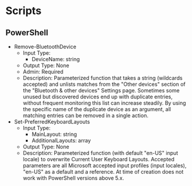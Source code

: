 # Scripts

## PowerShell

- Remove-BluetoothDevice
  - Input Type:
    - DeviceName: string
  - Output Type: None
  - Admin: Required
  - Description:
    Parameterized function that takes a string (wildcards accepted) and unlists matches from the "Other devices" section of the "Bluetooth & other devices" Settings page. Sometimes some unused but discovered devices end up with duplicate entries, without frequent monitoring this list can increase steadily. By using the specific name of the duplicate device as an argument, all matching entries can be removed in a single action.
- Set-PreferredKeyboardLayouts
  - Input Type:
    - MainLayout: string
    - AdditionalLayouts: array
  - Output Type: None
  - Description: 
    Parameterized function (with default "en-US" input locale) to overwrite Current User Keyboard Layouts. Accepted parameters are all Microsoft accepted input profiles (input locales), "en-US" as a default and a reference. At time of creation does not work with PowerShell versions above 5.x.

